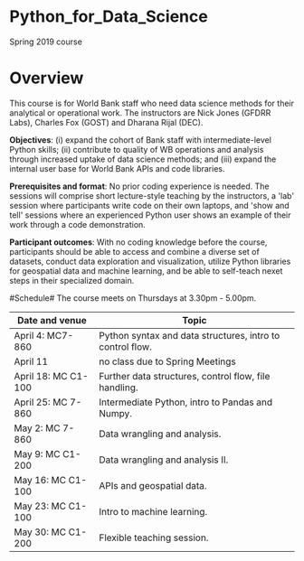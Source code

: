 # Python_for_Data_Science
Spring 2019 course

# Overview
This course is for World Bank staff who need data science methods for their analytical or operational work. The instructors are Nick Jones (GFDRR Labs), Charles Fox (GOST) and Dharana Rijal (DEC).

__Objectives__: (i) expand the cohort of Bank staff with intermediate-level Python skills; (ii) contribute to quality of WB operations and analysis through increased uptake of data science methods; and (iii) expand the internal user base for World Bank APIs and code libraries.

__Prerequisites and format__: No prior coding experience is needed. The sessions will comprise short lecture-style teaching by the instructors, a 'lab' session where participants write code on their own laptops, and 'show and tell' sessions where an experienced Python user shows an example of their work through a code demonstration.

__Participant outcomes__: With no coding knowledge before the course, participants should be able to access and combine a diverse set of datasets, conduct data exploration and visualization, utilize Python libraries for geospatial data and machine learning, and be able to self-teach nexet steps in their specialized domain.

#Schedule#
The course meets on Thursdays at 3.30pm - 5.00pm.

|Date and venue | Topic|
|----|----|
|April 4: MC7-860 |  Python syntax and data structures, intro to control flow.|
|April 11 | no class due to Spring Meetings |
|April 18: MC C1-100 | Further data structures, control flow, file handling.|
|April 25: MC 7-860 | Intermediate Python, intro to Pandas and Numpy.|
|May 2: MC 7-860 | Data wrangling and analysis.|
|May 9: MC C1-200 | Data wrangling and analysis II.|
|May 16: MC C1-100 | APIs and geospatial data.|
|May 23: MC C1-100 | Intro to machine learning.|
|May 30: MC C1-200 | Flexible teaching session.|


